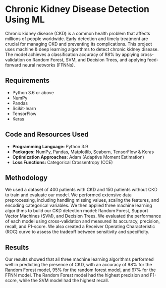 # Chronic Kidney Disease Detection Using ML
Chronic kidney disease (CKD) is a common health problem that affects millions of people worldwide. Early detection and timely treatment are crucial for managing CKD and preventing its complications. This project uses machine & deep learning algorithms to detect chronic kidney disease. The model achieves a classification accuracy of 98% by applying cross-validation on Random Forest, SVM, and Decision Trees, and applying feed-forward neural networks (FFNNs).

## Requirements
- Python 3.6 or above
- NumPy
- Pandas
- Scikit-learn
- TensorFlow
- Keras

## Code and Resources Used
- **Programming Language:** Python 3.9
- **Packages:** NumPy, Pandas, Matplotlib, Seaborn, TensorFlow & Keras
- **Optimization Approaches:** Adam (Adaptive Moment Estimation)
- **Loss Functions:** Categorical Crossentropy (CCE)

## Methodology
We used a dataset of 400 patients with CKD and 150 patients without CKD to train and evaluate our model. We performed extensive data preprocessing, including handling missing values, scaling the features, and encoding categorical variables. We then applied three machine learning algorithms to build our CKD detection model: Random Forest, Support Vector Machines (SVM), and Decision Trees. We evaluated the performance of each model using cross-validation and measured its accuracy, precision, recall, and F1-score. We also created a Receiver Operating Characteristic (ROC) curve to assess the tradeoff between sensitivity and specificity.

## Results
Our results showed that all three machine learning algorithms performed well in predicting the presence of CKD, with an accuracy of 98% for the Random Forest model, 95% for the random forest model, and 97% for the FFNN model. The Random Forest model had the highest precision and F1-score, while the SVM model had the highest recall.
